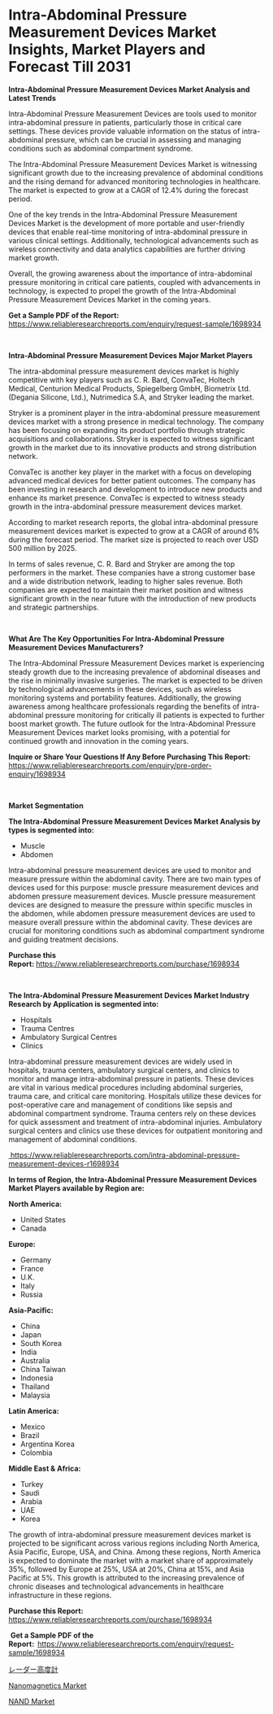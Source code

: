 <p><h1>Intra-Abdominal Pressure Measurement Devices Market Insights, Market Players and Forecast Till 2031</h1></p><p><strong>Intra-Abdominal Pressure Measurement Devices Market Analysis and Latest Trends</strong></p>
<p><p>Intra-Abdominal Pressure Measurement Devices are tools used to monitor intra-abdominal pressure in patients, particularly those in critical care settings. These devices provide valuable information on the status of intra-abdominal pressure, which can be crucial in assessing and managing conditions such as abdominal compartment syndrome.</p><p>The Intra-Abdominal Pressure Measurement Devices Market is witnessing significant growth due to the increasing prevalence of abdominal conditions and the rising demand for advanced monitoring technologies in healthcare. The market is expected to grow at a CAGR of 12.4% during the forecast period.</p><p>One of the key trends in the Intra-Abdominal Pressure Measurement Devices Market is the development of more portable and user-friendly devices that enable real-time monitoring of intra-abdominal pressure in various clinical settings. Additionally, technological advancements such as wireless connectivity and data analytics capabilities are further driving market growth.</p><p>Overall, the growing awareness about the importance of intra-abdominal pressure monitoring in critical care patients, coupled with advancements in technology, is expected to propel the growth of the Intra-Abdominal Pressure Measurement Devices Market in the coming years.</p></p>
<p><strong>Get a Sample PDF of the Report:&nbsp;</strong> <a href="https://www.reliableresearchreports.com/enquiry/request-sample/1698934">https://www.reliableresearchreports.com/enquiry/request-sample/1698934</a></p>
<p>&nbsp;</p>
<p><strong>Intra-Abdominal Pressure Measurement Devices Major Market Players</strong></p>
<p><p>The intra-abdominal pressure measurement devices market is highly competitive with key players such as C. R. Bard, ConvaTec, Holtech Medical, Centurion Medical Products, Spiegelberg GmbH, Biometrix Ltd. (Degania Silicone, Ltd.), Nutrimedica S.A, and Stryker leading the market.</p><p>Stryker is a prominent player in the intra-abdominal pressure measurement devices market with a strong presence in medical technology. The company has been focusing on expanding its product portfolio through strategic acquisitions and collaborations. Stryker is expected to witness significant growth in the market due to its innovative products and strong distribution network.</p><p>ConvaTec is another key player in the market with a focus on developing advanced medical devices for better patient outcomes. The company has been investing in research and development to introduce new products and enhance its market presence. ConvaTec is expected to witness steady growth in the intra-abdominal pressure measurement devices market.</p><p>According to market research reports, the global intra-abdominal pressure measurement devices market is expected to grow at a CAGR of around 6% during the forecast period. The market size is projected to reach over USD 500 million by 2025.</p><p>In terms of sales revenue, C. R. Bard and Stryker are among the top performers in the market. These companies have a strong customer base and a wide distribution network, leading to higher sales revenue. Both companies are expected to maintain their market position and witness significant growth in the near future with the introduction of new products and strategic partnerships.</p></p>
<p>&nbsp;</p>
<p><strong>What Are The Key Opportunities For Intra-Abdominal Pressure Measurement Devices Manufacturers?</strong></p>
<p><p>The Intra-Abdominal Pressure Measurement Devices market is experiencing steady growth due to the increasing prevalence of abdominal diseases and the rise in minimally invasive surgeries. The market is expected to be driven by technological advancements in these devices, such as wireless monitoring systems and portability features. Additionally, the growing awareness among healthcare professionals regarding the benefits of intra-abdominal pressure monitoring for critically ill patients is expected to further boost market growth. The future outlook for the Intra-Abdominal Pressure Measurement Devices market looks promising, with a potential for continued growth and innovation in the coming years.</p></p>
<p><strong>Inquire or Share Your Questions If Any Before Purchasing This Report:</strong> <a href="https://www.reliableresearchreports.com/enquiry/pre-order-enquiry/1698934">https://www.reliableresearchreports.com/enquiry/pre-order-enquiry/1698934</a></p>
<p>&nbsp;</p>
<p><strong>Market Segmentation</strong></p>
<p><strong>The Intra-Abdominal Pressure Measurement Devices Market Analysis by types is segmented into:</strong></p>
<p><ul><li>Muscle</li><li>Abdomen</li></ul></p>
<p><p>Intra-abdominal pressure measurement devices are used to monitor and measure pressure within the abdominal cavity. There are two main types of devices used for this purpose: muscle pressure measurement devices and abdomen pressure measurement devices. Muscle pressure measurement devices are designed to measure the pressure within specific muscles in the abdomen, while abdomen pressure measurement devices are used to measure overall pressure within the abdominal cavity. These devices are crucial for monitoring conditions such as abdominal compartment syndrome and guiding treatment decisions.</p></p>
<p><strong>Purchase this Report:&nbsp;</strong><a href="https://www.reliableresearchreports.com/purchase/1698934">https://www.reliableresearchreports.com/purchase/1698934</a></p>
<p>&nbsp;</p>
<p><strong>The Intra-Abdominal Pressure Measurement Devices Market Industry Research by Application is segmented into:</strong></p>
<p><ul><li>Hospitals</li><li>Trauma Centres</li><li>Ambulatory Surgical Centres</li><li>Clinics</li></ul></p>
<p><p>Intra-abdominal pressure measurement devices are widely used in hospitals, trauma centers, ambulatory surgical centers, and clinics to monitor and manage intra-abdominal pressure in patients. These devices are vital in various medical procedures including abdominal surgeries, trauma care, and critical care monitoring. Hospitals utilize these devices for post-operative care and management of conditions like sepsis and abdominal compartment syndrome. Trauma centers rely on these devices for quick assessment and treatment of intra-abdominal injuries. Ambulatory surgical centers and clinics use these devices for outpatient monitoring and management of abdominal conditions.</p></p>
<p><a href="https://www.reliableresearchreports.com/intra-abdominal-pressure-measurement-devices-r1698934">&nbsp;https://www.reliableresearchreports.com/intra-abdominal-pressure-measurement-devices-r1698934</a></p>
<p><strong>In terms of Region, the Intra-Abdominal Pressure Measurement Devices Market Players available by Region are:</strong></p>
<p>
    <p> <strong> North America: </strong>
        <ul>
            <li>United States</li>
            <li>Canada</li>
        </ul>
        </p> 
    <p> <strong> Europe: </strong>
        <ul>
            <li>Germany</li>
            <li>France</li>
            <li>U.K.</li>
            <li>Italy</li>
            <li>Russia</li>
        </ul>
        </p> 
    <p> <strong> Asia-Pacific: </strong>
        <ul>
            <li>China</li>
            <li>Japan</li>
            <li>South Korea</li>
            <li>India</li>
            <li>Australia</li>
            <li>China Taiwan</li>
            <li>Indonesia</li>
            <li>Thailand</li>
            <li>Malaysia</li>
        </ul>
        </p> 
    <p> <strong> Latin America: </strong>
        <ul>
            <li>Mexico</li>
            <li>Brazil</li>
            <li>Argentina Korea</li>
            <li>Colombia</li>
        </ul>
        </p> 
    <p> <strong> Middle East & Africa: </strong>
        <ul>
            <li>Turkey</li>
            <li>Saudi</li>
            <li>Arabia</li>
            <li>UAE</li>
            <li>Korea</li>
        </ul>
    </p>
    </p>
<p><p>The growth of intra-abdominal pressure measurement devices market is projected to be significant across various regions including North America, Asia Pacific, Europe, USA, and China. Among these regions, North America is expected to dominate the market with a market share of approximately 35%, followed by Europe at 25%, USA at 20%, China at 15%, and Asia Pacific at 5%. This growth is attributed to the increasing prevalence of chronic diseases and technological advancements in healthcare infrastructure in these regions.</p></p>
<p><strong>Purchase this Report: </strong><a href="https://www.reliableresearchreports.com/purchase/1698934">https://www.reliableresearchreports.com/purchase/1698934</a></p>
<p>&nbsp;<strong>Get a Sample PDF of the Report:&nbsp;&nbsp;</strong><a href="https://www.reliableresearchreports.com/enquiry/request-sample/1698934">https://www.reliableresearchreports.com/enquiry/request-sample/1698934</a></p>
<p><strong></strong></p>
<p><p><a href="https://github.com/BrionnaBoyle/Market-Research-Report-List-1/blob/main/297147965765.md">レーダー高度計</a></p><p><a href="https://www.linkedin.com/pulse/nanomagnetics-market-size-reveals-best-marketing-channels-global-sucgf">Nanomagnetics Market</a></p><p><a href="https://www.linkedin.com/pulse/analyzing-nand-market-global-industry-perspective-forecast-nhtff">NAND Market</a></p></p>